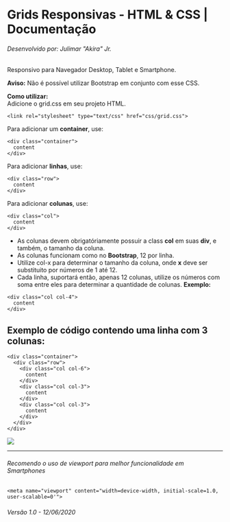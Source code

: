 # Grids Responsivas - HTML & CSS | Documentação
###### Desenvolvido por: Julimar "Akira" Jr.
Responsivo para Navegador Desktop, Tablet e Smartphone.

**Aviso:** Não é possível utilizar Bootstrap em conjunto com esse CSS.

**Como utilizar:**
<br>
Adicione o grid.css em seu projeto HTML.
```
<link rel="stylesheet" type="text/css" href="css/grid.css">
```
Para adicionar um **container**, use:
```
<div class="container">
  content
</div>
```
Para adicionar **linhas**, use:
```
<div class="row">
  content
</div>
```
Para adicionar **colunas**, use:
```
<div class="col">
  content
</div>
```
- As colunas devem obrigatóriamente possuir a class **col** em suas **div**, e também, o tamanho da coluna.
- As colunas funcionam como no **Bootstrap**, 12 por linha.
- Utilize col-x para determinar o tamanho da coluna, onde **x** deve ser substituito por números de 1 até 12.
- Cada linha, suportará então, apenas 12 colunas, utilize os números com soma entre eles para determinar a quantidade de colunas.
**Exemplo:**
```
<div class="col col-4">
  content
</div>
```
## Exemplo de código contendo uma linha com 3 colunas:
```
<div class="container">
  <div class="row">
    <div class="col col-6">
      content
    </div>
    <div class="col col-3">
      content
    </div>
    <div class="col col-3">
      content
    </div>
  </div>
</div>
```
<img src="https://i.imgur.com/As2n2A3.png">

<hr>

###### Recomendo o uso de viewport para melhor funcionalidade em Smartphones
```
<meta name="viewport" content="width=device-width, initial-scale=1.0, user-scalable=0'">
```

###### Versão 1.0 - 12/06/2020

